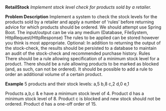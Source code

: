 **RetailStock**
_Implement stock level check for products sold by a retailer._
 
**Problem Description**
Implement a system to check the stock levels for the products sold by a retailer and apply a number of ‘rules’ before returning advice for which products should be ordered.
We should attempt use Spring Boot.
The input/output can be via any medium (Database, FileSystem, HttpRequest/HttpResponse)
The rules to be applied can be stored however you think is most appropriate.
Optional: In addition to returning the output of the stock-check, the results should be persisted to a database to maintain an audit of the stock-check and recommended purchase history.
Rules
There should be a rule allowing specification of a minimum stock level for a product.
There should be a rule allowing products to be marked as blocked (and, as such, can not be ordered).
It should be possible to add a rule to order an additional volume of a certain product.
 
**Example**
5 products and their stock levels:
a,5
b,8
c,2
d,0
e,1
 
Products a,b,c & e have a minimum stock level of 4.
Product d has a minimum stock level of 8.
Product c is blocked and new stock should not be ordered.
Product d has a one-off order of 15.